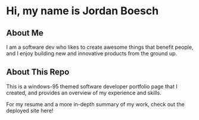 # Hi, my name is Jordan Boesch


## About Me
I am a software dev who likes to create awesome things that benefit people, and I enjoy building new and innovative products from the ground up. 

## About This Repo
This is a windows-95 themed software developer portfolio page that I created, and provides an overview of my experience and skills.

For my resume and a more in-depth summary of my work, check out the deployed site here!